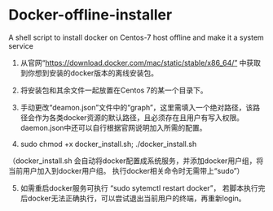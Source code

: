 # Docker-offline-installer
A shell script to install docker on Centos-7 host offline and make it a system service 

1. 从官网“https://download.docker.com/mac/static/stable/x86_64/” 中获取到你想到安装的docker版本的离线安装包。


2. 将安装包和其余文件一起放置在Centos 7的某一个目录下。


3. 手动更改“deamon.json”文件中的“graph”，这里需填入一个绝对路径，该路径会作为各类docker资源的默认路径，且必须存在且用户有写入权限。daemon.json中还可以自行根据官网说明加入所需的配置。


4. sudo chmod +x docker_install.sh;  ./docker_install.sh

（docker_install.sh 会自动将docker配置成系统服务，并添加docker用户组，将当前用户加入到docker用户组。 执行docker相关命令时无需带上“sudo”）


5. 如需重启docker服务可执行 “sudo sytemctl restart docker”， 若脚本执行完后docker无法正确执行，可以尝试退出当前用户的终端，再重新login。
